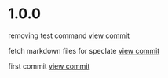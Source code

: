 

# 1.0.0

removing test command [view commit](http://github.com/$3/$4/commit/009a8fe15861588e7c30eeecd2803a0092fbabf8) 

fetch markdown files for speclate [view commit](http://github.com/$3/$4/commit/90f1f1b8587df2c46469782f46810d4e994ba7f7) 

first commit [view commit](http://github.com/$3/$4/commit/999c27dab081dbd3c53591011b1e61c2dcbfe5f9) 

 

